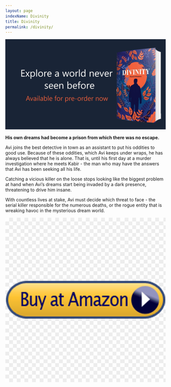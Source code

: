 ```yaml
---
layout: page
indexName: Divinity
title: Divinity
permalink: /divinity/
---
```


<div class="divinity-banner">
  <a href="https://amzn.to/32eMG2y" target="_blank">
    <img src="/media/divinity-banner.jpg" alt=""/>
  </a>
</div>

<p>
  <b>His own dreams had become a prison from which there was no escape.</b>
</p>

<p>
  Avi joins the best detective in town as an assistant to put his oddities to good use. Because of these oddities, which Avi keeps under wraps, he has always believed that he is alone. That is, until his first day at a murder investigation where he meets Kabir - the man who may have the answers that Avi has been seeking all his life.
</p>

<p>
  Catching a vicious killer on the loose stops looking like the biggest problem at hand when Avi’s dreams start being invaded by a dark presence, threatening to drive him insane.
</p>

<p>
  With countless lives at stake, Avi must decide which threat to face - the serial killer responsible for the numerous deaths, or the rogue entity that is wreaking havoc in the mysterious dream world.
</p>

<div class="cropped">
<a href="https://amzn.to/32eMG2y" target="_blank">
  <img src="/media/buynow.png" alt=""/>
</a>
</div>

